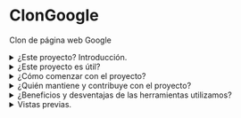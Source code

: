 # ClonGoogle
Clon de página web Google
<details>
<summary>¿Este proyecto? Introducción.</summary>  
Clonación de la interfaz de Google utilizando principalmente **HTML** y **CSS**.
</details>
<details>
<summary>¿Este proyecto es útil?</summary>
Los lenguajes de HTML y CSS permiten crear páginas web con diferentes elementos visuales, como cajas para entrada de texto, imágenes, encabezados, pies de página, etc.

Este proyecto se desarrolló con el objetivo de ampliar los conocimientos y aplicaciones de los lenguajes Html y Css en la creación de páginas web, empleando **Visual Studio Code** como entorno de desarrollo. Pretende inspirar a otros programadores y programadoras que deseen incursionar en **Frontend** con un ejemplo práctico.
</details>
<details>
<summary>¿Cómo comenzar con el proyecto?</summary>
Es recomendable iniciar identificando y explorando las partes principales que integran la página, que son:

- ** Header.** Contenido introductorio de la página web.
- ** Body.** Contenido principal de la página web.
- ** Footer.** Contenido al final de la página web.

Además de introducir el uso de las siguientes herramientas:

- ** Nav.** Sección cuyo propósito es proporcionar enlaces de navegación.
- ** Main.** Contenido principal de un documento o aplicación.

Empleamos el uso de cajas para introducción de texto, uso de iconos, direcciones globales de imágenes, botones, listas y demás, que fueron muy importantes para lograr la apariencia deseada. 
</details>
<details>
<summary>¿Quién mantiene y contribuye con el proyecto?</summary>
**Tecnolochicas** ha contribuido para el desarrollo de este proyecto, aportando los conocimientos básicos en Html y Css para su creación.

[Tecnolochicas](https://tecnolochicas.mx/).
</details>
<details>
<summary>¿Beneficios y desventajas de las herramientas utilizamos?</summary>
Las herramientas que nos proporciona Html y Css tienen diversas aplicaciones, son lenguajes relativamente sencillos de aprender, existe documentación de estos en diferentes medios que benefician el desarrollo web.
</details>
<details>
<summary>Vistas previas.</summary>
[Clon Google](images/previa.jpg).
![Vista en navegador](https://clongoogle-cantarell.netlify.app/).
</details>
